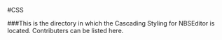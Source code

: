 #CSS

###This is the directory in which the Cascading Styling for NBSEditor is located. Contributers can be listed here.
